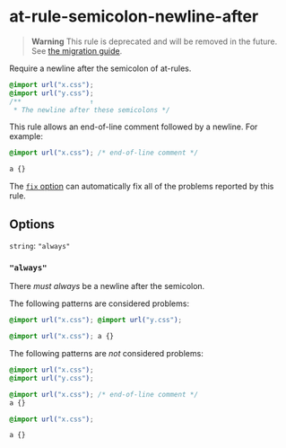 # at-rule-semicolon-newline-after

> **Warning** This rule is deprecated and will be removed in the future. See [the migration guide](https://github.com/stylelint/stylelint/tree/15.9.0/docsmigration-guideto-15.md).

Require a newline after the semicolon of at-rules.

<!-- prettier-ignore -->
```css
@import url("x.css");
@import url("y.css");
/**                 ↑
 * The newline after these semicolons */
```

This rule allows an end-of-line comment followed by a newline. For example:

<!-- prettier-ignore -->
```css
@import url("x.css"); /* end-of-line comment */

a {}
```

The [`fix` option](https://github.com/stylelint/stylelint/tree/15.9.0/docsuser-guideoptions.md#fix) can automatically fix all of the problems reported by this rule.

## Options

`string`: `"always"`

### `"always"`

There _must always_ be a newline after the semicolon.

The following patterns are considered problems:

<!-- prettier-ignore -->
```css
@import url("x.css"); @import url("y.css");
```

<!-- prettier-ignore -->
```css
@import url("x.css"); a {}
```

The following patterns are _not_ considered problems:

<!-- prettier-ignore -->
```css
@import url("x.css");
@import url("y.css");
```

<!-- prettier-ignore -->
```css
@import url("x.css"); /* end-of-line comment */
a {}
```

<!-- prettier-ignore -->
```css
@import url("x.css");

a {}
```

